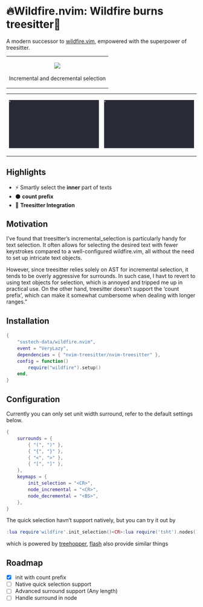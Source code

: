 # 🔥Wildfire.nvim: Wildfire burns treesitter🌲

A modern successor to
[wildfire.vim](https://github.com/gcmt/wildfire.vim), empowered with the
superpower of treesitter.

<div>

<table>
<colgroup>
<col style="width: 100%" />
</colgroup>
<tbody>
<tr class="odd">
<td style="text-align: center;"><div width="100.0%"
data-layout-align="center" data-fig.extended="false">
<p><a href="https://asciinema.org/a/TKD1XZ85IAtN0m5JwlvinRIZP"><img
src="https://asciinema.org/a/TKD1XZ85IAtN0m5JwlvinRIZP.svg"
data-fig.extended="false" /></a></p>
<p>Incremental and decremental selection</p>
</div></td>
</tr>
</tbody>
</table>

<table>
<colgroup>
<col style="width: 50%" />
<col style="width: 50%" />
</colgroup>
<tbody>
<tr class="odd">
<td style="text-align: center;"><div width="50.0%"
data-layout-align="center">
<p><img src="assets/count.gif" data-fig.extended="false"
alt="Accelerate selection with count prefix" /></p>
</div></td>
<td style="text-align: center;"><div width="50.0%"
data-layout-align="center">
<p><img src="assets/quick.gif" data-fig.extended="false"
alt="Quick selection (leverage by treehopper)" /></p>
</div></td>
</tr>
</tbody>
</table>

</div>

## Highlights

- ⚡ Smartly select the **inner** part of texts
- ⚫ **count prefix**
- 🌳 **Treesitter Integration**

## Motivation

I’ve found that treesitter’s incremental_selection is particularly handy
for text selection. It often allows for selecting the desired text with
fewer keystrokes compared to a well-configured wildfire.vim, all without
the need to set up intricate text objects.

However, since treesitter relies solely on AST for incremental
selection, it tends to be overly aggressive for surrounds. In such case,
I havt to revert to using text objects for selection, which is annoyed
and tripped me up in practical use. On the other hand, treesitter
doesn’t support the ‘count prefix’, which can make it somewhat
cumbersome when dealing with longer ranges.”

## Installation

``` lua
{
    "sustech-data/wildfire.nvim",
    event = "VeryLazy",
    dependencies = { "nvim-treesitter/nvim-treesitter" },
    config = function()
        require("wildfire").setup()
    end,
}
```

## Configuration

Currently you can only set unit width surround, refer to the default
settings below.

``` lua
{
    surrounds = {
        { "(", ")" },
        { "{", "}" },
        { "<", ">" },
        { "[", "]" },
    },
    keymaps = {
        init_selection = "<CR>",
        node_incremental = "<CR>",
        node_decremental = "<BS>",
    },
}
```

The quick selection havn’t support natively, but you can try it out by

``` lua
:lua require'wildfire'.init_selection()<CR>:lua require('tsht').nodes()<CR>
```

which is powered by
[treehopper](https://github.com/mfussenegger/nvim-treehopper),
[flash](https://github.com/folke/flash.nvim/tree/main) also provide
similar things

## Roadmap

- [x] init with count prefix
- [ ] Native quick selection support
- [ ] Advanced surround support (Any length)
- [ ] Handle surround in node
